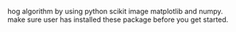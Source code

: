 hog algorithm by using python scikit image matplotlib and numpy.<br>
make sure user has installed these package before you get started.
